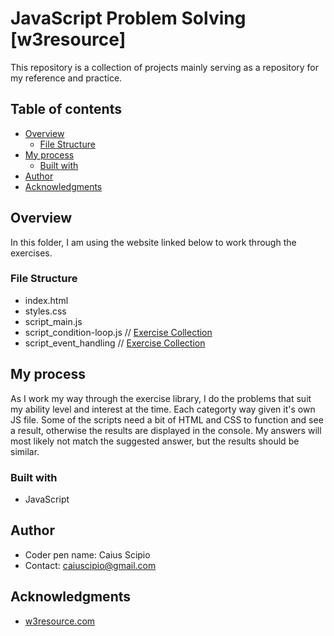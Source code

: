 # JavaScript Problem Solving [w3resource]
This repository is a collection of projects mainly serving as a repository for my reference and practice.

## Table of contents

- [Overview](#overview)
  - [File Structure](#file-structure)
- [My process](#my-process)
  - [Built with](#built-with)
- [Author](#author)
- [Acknowledgments](#acknowledgments)

## Overview
In this folder, I am using the website linked below to work through the exercises.

### File Structure

  - index.html
  - styles.css
  - script_main.js
  - script_condition-loop.js // [Exercise Collection](https://www.w3resource.com/javascript-exercises/javascript-conditional-statements-and-loops-exercises.php)
  - script_event_handling // [Exercise Collection](https://www.w3resource.com/javascript-exercises/event/index.php)

## My process
As I work my way through the exercise library, I do the problems that suit my ability level and interest at the time. Each categorty way given it's own JS file. Some of the scripts need a bit of HTML and CSS to function and see a result, otherwise the results are displayed in the console. My answers will most likely not match the suggested answer, but the results should be similar.

### Built with

- JavaScript

## Author

- Coder pen name: Caius Scipio
- Contact: caiuscipio@gmail.com

## Acknowledgments

- [w3resource.com](https://www.w3resource.com/javascript-exercises/)